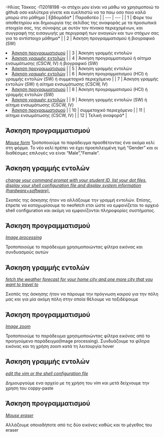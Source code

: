 -Ηλίας Τάκκας 
-Π2018198
-οι στόχοι μου είναι να μάθω να χρησιμοποιώ το github οσο καλύτερα γίνετε και ευελπιστώ να τα παω οσο ποιο καλά μπορώ στο μάθημα
| Εβδομάδα* | Παραδοτέο |
| --- | --- |
| 1 | Φορκ του αποθετηρίου και δημιουργία της σελίδας της αναφοράς με τα προσωπικά στοιχεία σας, της σύνοψης με αυτόν τον πίνακα περιεχομένων, και συγγραφή της εισαγωγής με περιγραφή των αναγκών και των στόχων σας για το αντίστοιχο μάθημα* |
| 2 | Άσκηση προγραμματισμού ή βιογραφικό  (SW) <li><a href="#Άσκηση προγραμματισμού"></span> <span class="toctext">Άσκηση προγραμματισμού</span></a> |
| 3 | Άσκηση γραμμής εντολών <li><a href="#Άσκηση γραμμής εντολών"></span> <span class="toctext">Άσκηση γραμμής εντολών</span></a> |
| 4 | Άσκηση προγραμματισμού ή αίτημα ενσωμάτωσης (CSCW, IV) ή βιογραφικό  (SW)<li><a href="#Άσκηση προγραμματισμού"></span> <span class="toctext">Άσκηση προγραμματισμού</span></a> |
| 5 | Άσκηση γραμμής εντολών  <li><a href="#Άσκηση γραμμής εντολών"></span> <span class="toctext">Άσκηση γραμμής εντολών</span></a> |
| 6 | Άσκηση προγραμματισμού (HCI) ή γραμμής εντολών (SW) ή συμμετοχικό περιεχόμενο   |
| 7 | Άσκηση γραμμής εντολών (SW) ή αίτημα ενσωμάτωσης (CSCW, IV) <li><a href="#Άσκηση προγραμματισμού"></span> <span class="toctext">Άσκηση προγραμματισμού</span></a> |
| 8 | Άσκηση προγραμματισμού (HCI) ή γραμμής εντολών (SW) <li><a href="#Άσκηση γραμμής εντολών"></span> <span class="toctext">Άσκηση γραμμής εντολών</span></a> |
| 9 | Άσκηση γραμμής εντολών (SW) ή αίτημα ενσωμάτωσης (CSCW, IV)<li><a href="#Άσκηση προγραμματισμού"></span> <span class="toctext">Άσκηση προγραμματισμού</span></a> |
| 10 | συμμετοχικό περιεχόμενο |
| 11 | αίτημα ενσωμάτωσης (CSCW, IV) |
| 12 | Τελική αναφορά* |

<h2><span id="Άσκηση προγραμματισμού">Άσκηση προγραμματισμού</span></h2>
<i><a href= "https://github.com/eliastk09/gr/blob/gh-pages/_remix/mouse-form.md" tittle=“Mouse form”>Mouse form</a></i>
Τροποποιούμε το παράδειγμα προσθέτοντας ένα ακόμα κελί στη φόρμα. Το νέο κελί πρέπει να έχει προεπιλεγμένη τιμή “Gender” και οι διαθέσιμες επιλογές να είναι “Male”,”Female”. 


<h2><span id="Άσκηση γραμμής εντολών">Άσκηση γραμμής εντολών</span></h2>
<i><a href= "https://asciinema.org/a/372253" 
tittle=" change your command prompt with your student ID, list your dot files, display your shell configuration file and display system information (hardware+software).">change your command prompt with your student ID, list your dot files, display your shell configuration file and display system information (hardware+software).</a></i>

Σκοπός της άσκησης ήταν να αλλάξουμε την γραμμή εντολών. Επίσης, έπρεπε να καταχωρίσουμε το neofetch  ετσι ώστε να εμφανίζεται το αρχειό shell configuration και ακόμη να εμφανίζονται πληροφορίες συστήματος. 

<h2><span id="Άσκηση προγραμματισμού">Άσκηση προγραμματισμού</span></h2>
<i><a href= "https://github.com/eliastk09/gr/blob/gh-pages/_remix/clock-processing.md" tittle=“ Image processing”>Image processing</a></i>

Τροποποιούμε το παράδειγμα χρησιμοποιώντας φίλτρα εικόνας και συνδυασμούς αυτών 

<h2><span id="Άσκηση γραμμής εντολών">Άσκηση γραμμής εντολών</span></h2>
<i><a href= "https://asciinema.org/a/376094"
 tittle="fetch the weather forecast for your home city and one more city that you want to travel to">fetch the weather forecast for your home city and one more city that you want to travel to</a></i>
 
 Σκοπός της άσκησης ήταν να πάρουμε την πρόγνωση καιρού για την πόλη μας και για μία ακόμη πόλη στην οποία θέλουμε να ταξιδέψουμε
      
<h2><span id="Άσκηση προγραμματισμού">Άσκηση προγραμματισμού</span></h2>
<i><a href= "https://github.com/eliastk09/gr/blob/gh-pages/_remix/image-zoom.md" tittle=“ Image zoom”>Image zoom</a></i>

Τροποποιούμε το παράδειγμα χρησιμοποιώντας φίλτρα εικόνας από το προηγούμενο παράδειγμα(Image processing). Συνδυάζουμε τα φίλτρα εικόνας και τη χρήση zoom κατά τη λειτουργία hover

<h2><span id="Άσκηση γραμμής εντολών">Άσκηση γραμμής εντολών</span></h2>
<i><a href= "https://asciinema.org/a/379868"
      tittle="edit the vim or the shell configuration file">edit the vim or the shell configuration file</a></i>
      
Δημιουργούμε ενα αρχείο με τη χρήση του vim και μετά δείχνουμε την χρηση του coppy-paste 

<h2><span id="Άσκηση προγραμματισμού">Άσκηση προγραμματισμού</span></h2>
<i><a href= "https://github.com/eliastk09/gr/blob/gh-pages/_remix/mouse-eraser.md" tittle=“Mouse eraser”>Mouse eraser</a></i>

Αλλάζουμε οποιαδήποτε από τις δύο εικόνες καθώς και το μέγεθος του eraser
